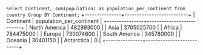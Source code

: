 `select Continent, sum(population) as population_per_continent from country Group BY Continent;`
+---------------+--------------------------+
| Continent     | population_per_continent |
+---------------+--------------------------+
| North America |                482993000 |
| Asia          |               3705025700 |
| Africa        |                784475000 |
| Europe        |                730074600 |
| South America |                345780000 |
| Oceania       |                 30401150 |
| Antarctica    |                        0 |
+---------------+--------------------------+

